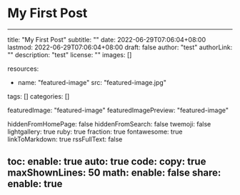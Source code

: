 # My First Post

---
title: "My First Post"
subtitle: ""
date: 2022-06-29T07:06:04+08:00
lastmod: 2022-06-29T07:06:04+08:00
draft: false
author: "test"
authorLink: ""
description: "test"
license: ""
images: []

resources:
- name: "featured-image"
  src: "featured-image.jpg"

tags: []
categories: []

featuredImage: "featured-image"
featuredImagePreview: "featured-image"

hiddenFromHomePage: false
hiddenFromSearch: false
twemoji: false
lightgallery: true
ruby: true
fraction: true
fontawesome: true
linkToMarkdown: true
rssFullText: false

toc:
  enable: true
  auto: true
code:
  copy: true
  maxShownLines: 50
math:
  enable: false
share:
  enable: true
---

